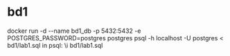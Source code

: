 # bd1
docker run -d --name bd1_db -p 5432:5432 -e POSTGRES_PASSWORD=postgres postgres 
psql -h localhost -U postgres < bd1/lab1.sql 
in psql: \i bd1/lab1.sql 
